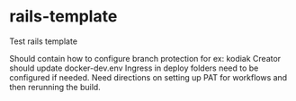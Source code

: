 # rails-template
Test rails template

Should contain how to configure branch protection for ex: kodiak
Creator should update docker-dev.env
Ingress in deploy folders need to be configured if needed.
Need directions on setting up PAT for workflows and then rerunning the build.
